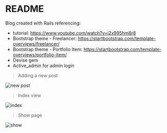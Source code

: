 # README

Blog created with Rails referencing:

- tutorial: https://www.youtube.com/watch?v=i2x995hm8r8
- Bootstrap theme - Freelancer: https://startbootstrap.com/template-overviews/freelancer/
- Bootstrap theme - Portfolio Item: https://startbootstrap.com/template-overviews/portfolio-item/
- Devise gem
- Active_admin for admin login

> Adding a new post

![new post](https://i.imgur.com/rqjIBMc.png)


> Index view

![index](https://i.imgur.com/Bk4LRfo.png)

> Show page

![show](https://i.imgur.com/CAA927G.png)
